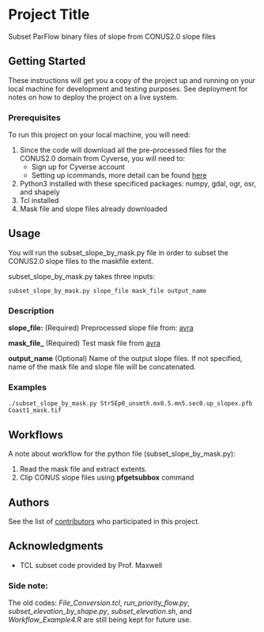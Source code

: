 # Project Title

Subset ParFlow binary files of slope from CONUS2.0 slope files

## Getting Started

These instructions will get you a copy of the project up and running on your local machine for development and testing purposes. See deployment for notes on how to deploy the project on a live system.

### Prerequisites

To run this project on your local machine, you will need:
1. Since the code will download all the pre-processed files for the CONUS2.0 domain from Cyverse, you will need to:
	* Sign up for Cyverse account
	* Setting up icommands, more detail can be found [here](https://wiki.cyverse.org/wiki/display/DS/Setting+Up+iCommands) 
2. Python3 installed with these specificed packages: numpy, gdal, ogr, osr, and shapely
3. Tcl installed
4. Mask file and slope files already downloaded

## Usage

You will run the subset_slope_by_mask.py file in order to subset the CONUS2.0 slope files to the maskfile extent.

subset_slope_by_mask.py takes three inputs:

```
subset_slope_by_mask.py slope_file mask_file output_name
```

### Description

**slope_file:** (Required) Preprocessed slope file from: [avra](/iplant/home/shared/avra/CONUS2.0/Inputs/Topography/Str5Ep0)

**mask_file_** (Required) Test mask file from [avra](/iplant/home/shared/avra/CONUS2.0/Test_Domains/Small_BC_Tests)

**output_name** (Optional) Name of the output slope files. If not specified, name of the mask file and slope file will be concatenated. 

### Examples

```
./subset_slope_by_mask.py Str5Ep0_unsmth.mx0.5.mn5.sec0.up_slopex.pfb Coast1_mask.tif
```


## Workflows

A note about workflow for the python file (subset_slope_by_mask.py):
1. Read the mask file and extract extents.
2. Clip CONUS slope files using **pfgetsubbox** command

## Authors

See the list of [contributors](https://github.com/orgs/hydroframe/people) who participated in this project.

## Acknowledgments

* TCL subset code provided by Prof. Maxwell

### Side note:
The old codes: *File_Conversion.tcl*, *run_priority_flow.py*, *subset_elevation_by_shape.py*, *subset_elevation.sh*, and *Workflow_Example4.R* are still being kept for future use.